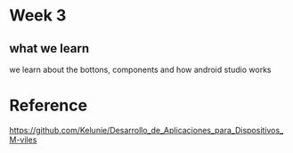 # Week 3

## what we learn
we learn about the bottons, components and how android studio works

# Reference
https://github.com/Kelunie/Desarrollo_de_Aplicaciones_para_Dispositivos_M-viles
